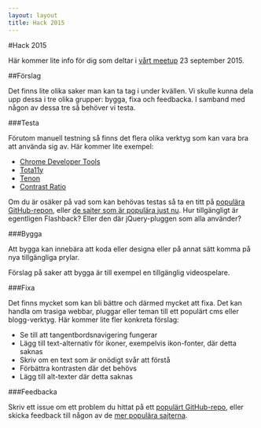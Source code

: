 ```yaml
---
layout: layout
title: Hack 2015
---
```


#Hack 2015

Här kommer lite info för dig som deltar i [vårt meetup](http://www.meetup.com/t12t-Stockholm/events/225253168/) 23 september 2015.

##Förslag

Det finns lite olika saker man kan ta tag i under kvällen.
Vi skulle kunna dela upp dessa i tre olika grupper: bygga, fixa och feedbacka. I samband med någon av dessa tre så behöver vi testa.

###Testa

Förutom manuell testning så finns det flera olika verktyg som kan vara bra att använda sig av. Här kommer lite exempel:

* [Chrome Developer Tools](https://chrome.google.com/webstore/detail/accessibility-developer-t/fpkknkljclfencbdbgkenhalefipecmb)
* [Tota11y](http://khan.github.io/tota11y/)
* [Tenon](http://tenon.io/)
* [Contrast Ratio](http://leaverou.github.io/contrast-ratio/)

Om du är osäker på vad som kan behövas testas så ta en titt på [populära GitHub-repon](https://github.com/trending), eller [de sajter som är populära just nu](http://www.alexa.com/topsites/countries/SE). Hur tillgängligt är egentligen Flashback? Eller den där jQuery-pluggen som alla använder?

###Bygga

Att bygga kan innebära att koda eller designa eller på annat sätt komma på nya tillgängliga prylar.

Förslag på saker att bygga är till exempel en tillgänglig videospelare.

###Fixa

Det finns mycket som kan bli bättre och därmed mycket att fixa. Det kan handla om trasiga webbar, pluggar eller teman till ett populärt cms eller blogg-verktyg. Här kommer lite fler konkreta förslag:

* Se till att tangentbordsnavigering fungerar
* Lägg till text-alternativ för ikoner, exempelvis ikon-fonter, där detta saknas
* Skriv om en text som är onödigt svår att förstå
* Förbättra kontrasten där det behövs
* Lägg till alt-texter där detta saknas

###Feedbacka

Skriv ett issue om ett problem du hittat på ett [populärt GitHub-repo](https://github.com/trending), eller skicka feedback till någon av de [mer populära sajterna](http://www.alexa.com/topsites/countries/SE).